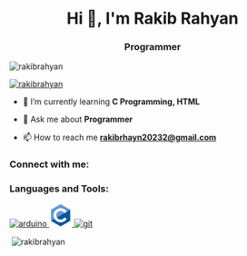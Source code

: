 <h1 align="center">Hi 👋, I'm Rakib Rahyan</h1>
<h3 align="center">Programmer</h3>

<p align="left"> <img src="https://komarev.com/ghpvc/?username=rakibrahyan&label=Profile%20views&color=0e75b6&style=flat" alt="rakibrahyan" /> </p>

<p align="left"> <a href="https://github.com/ryo-ma/github-profile-trophy"><img src="https://github-profile-trophy.vercel.app/?username=rakibrahyan" alt="rakibrahyan" /></a> </p>

- 🌱 I’m currently learning **C Programming, HTML**

- 💬 Ask me about **Programmer**

- 📫 How to reach me **rakibrhayn20232@gmail.com**

<h3 align="left">Connect with me:</h3>
<p align="left">
</p>

<h3 align="left">Languages and Tools:</h3>
<p align="left"> <a href="https://www.arduino.cc/" target="_blank" rel="noreferrer"> <img src="https://cdn.worldvectorlogo.com/logos/arduino-1.svg" alt="arduino" width="40" height="40"/> </a> <a href="https://www.cprogramming.com/" target="_blank" rel="noreferrer"> <img src="https://raw.githubusercontent.com/devicons/devicon/master/icons/c/c-original.svg" alt="c" width="40" height="40"/> </a> <a href="https://git-scm.com/" target="_blank" rel="noreferrer"> <img src="https://www.vectorlogo.zone/logos/git-scm/git-scm-icon.svg" alt="git" width="40" height="40"/> </a> </p>

<p>&nbsp;<img align="center" src="https://github-readme-stats.vercel.app/api?username=rakibrahyan&show_icons=true&locale=en" alt="rakibrahyan" /></p>
